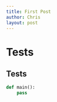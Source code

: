 ```yaml
---
title: First Post
author: Chris
layout: post
---
```


# Tests

## Tests

```python
def main():
    pass
```